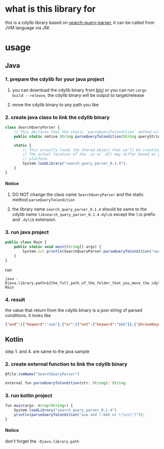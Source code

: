 # what is this library for

this is a cdylib library based on [search-query-parser](https://github.com/dimmy82/search-query-parser), it can be 
called from JVM language via JNI.

# usage

## Java

### 1. prepare the cdylib for your java project

1. you can download the cdylib binary from [bin/](https://github.com/dimmy82/search-query-parser-cdylib/tree/master/bin) or you can run `cargo build --release`, the cdylib binary will be output to target/release

2. move the cdylib binary to any path you like 

### 2. create java class to link the cdylib binary

```javascript
class SearchQueryParser {
    // This declares that the static `parseQueryToCondition` method will be provided by a native library.
    public static native String parseQueryToCondition(String queryString);

    static {
        // This actually loads the shared object that we'll be creating.
        // The actual location of the .so or .dll may differ based on your
        // platform.
        System.loadLibrary("search_query_parser_0.1.4");
    }
}
```

#### Notice

1. DO NOT change the class name `SearchQueryParser` and the static method `parseQueryToCondition`

2. the library name `search_query_parser_0.1.4` should be same to the cdylib name `libsearch_query_parser_0.1.4.dylib` except the `lib` prefix and `.dylib` extension.

### 3. run java project

```javascript
public class Main {
    public static void main(String[] args) {
        System.out.println(SearchQueryParser.parseQueryToCondition("aaa and (-bbb or \"ccc\")"));
    }
}
```

run
```shell
java -Djava.library.path=${the_full_path_of_the_folder_that_you_move_the_cdylib_binary_to} Main
```

### 4. result

the value that return from the cdylib binary is a json string of parsed conditions. it looks like
```json
{"and":[{"keyword":"aaa"},{"or":[{"not":{"keyword":"bbb"}},{"phraseKeyword":"ccc"}]}]}
```

## Kotlin

step 1. and 4. are same to the java sample

### 2. create external function to link the cdylib binary

```javascript
@file:JvmName("SearchQueryParser")

external fun parseQueryToCondition(str: String): String
```

### 3. run kotlin project

```javascript
fun main(args: Array<String>) {
    System.loadLibrary("search_query_parser_0.1.4")
    println(parseQueryToCondition("aaa and (-bbb or \"ccc\")"));
}
```

#### Notice

don't forget the `-Djava.library.path`